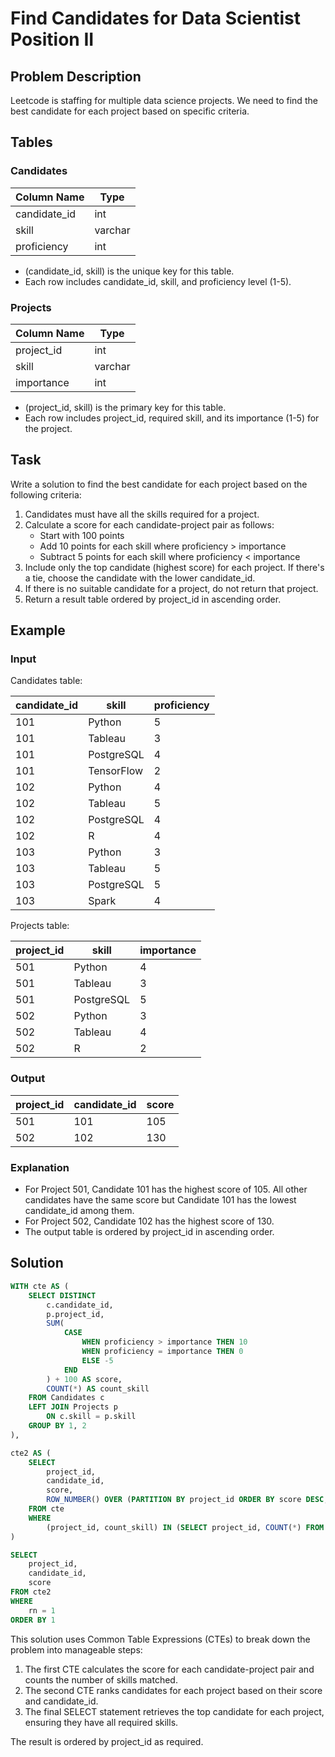 # Find Candidates for Data Scientist Position II

## Problem Description

Leetcode is staffing for multiple data science projects. We need to find the best candidate for each project based on specific criteria.

## Tables

### Candidates

| Column Name  | Type    |
|--------------|---------| 
| candidate_id | int     |
| skill        | varchar |
| proficiency  | int     |

- (candidate_id, skill) is the unique key for this table.
- Each row includes candidate_id, skill, and proficiency level (1-5).

### Projects

| Column Name  | Type    |
|--------------|---------| 
| project_id   | int     |
| skill        | varchar |
| importance   | int     |

- (project_id, skill) is the primary key for this table.
- Each row includes project_id, required skill, and its importance (1-5) for the project.

## Task

Write a solution to find the best candidate for each project based on the following criteria:

1. Candidates must have all the skills required for a project.
2. Calculate a score for each candidate-project pair as follows:
   - Start with 100 points
   - Add 10 points for each skill where proficiency > importance
   - Subtract 5 points for each skill where proficiency < importance
3. Include only the top candidate (highest score) for each project. If there's a tie, choose the candidate with the lower candidate_id.
4. If there is no suitable candidate for a project, do not return that project.
5. Return a result table ordered by project_id in ascending order.

## Example

### Input

Candidates table:

| candidate_id | skill      | proficiency |
|--------------|------------|-------------|
| 101          | Python     | 5           |
| 101          | Tableau    | 3           |
| 101          | PostgreSQL | 4           |
| 101          | TensorFlow | 2           |
| 102          | Python     | 4           |
| 102          | Tableau    | 5           |
| 102          | PostgreSQL | 4           |
| 102          | R          | 4           |
| 103          | Python     | 3           |
| 103          | Tableau    | 5           |
| 103          | PostgreSQL | 5           |
| 103          | Spark      | 4           |

Projects table:

| project_id | skill      | importance |
|------------|------------|------------|
| 501        | Python     | 4          |
| 501        | Tableau    | 3          |
| 501        | PostgreSQL | 5          |
| 502        | Python     | 3          |
| 502        | Tableau    | 4          |
| 502        | R          | 2          |

### Output

| project_id | candidate_id | score |
|------------|--------------|-------|
| 501        | 101          | 105   |
| 502        | 102          | 130   |

### Explanation

- For Project 501, Candidate 101 has the highest score of 105. All other candidates have the same score but Candidate 101 has the lowest candidate_id among them.
- For Project 502, Candidate 102 has the highest score of 130.
- The output table is ordered by project_id in ascending order.

## Solution

```sql
WITH cte AS (
    SELECT DISTINCT 
        c.candidate_id,
        p.project_id,
        SUM(
            CASE
                WHEN proficiency > importance THEN 10
                WHEN proficiency = importance THEN 0
                ELSE -5
            END
        ) + 100 AS score,
        COUNT(*) AS count_skill
    FROM Candidates c
    LEFT JOIN Projects p
        ON c.skill = p.skill
    GROUP BY 1, 2
),

cte2 AS (
    SELECT
        project_id,
        candidate_id,
        score,
        ROW_NUMBER() OVER (PARTITION BY project_id ORDER BY score DESC, candidate_id ASC) AS rn
    FROM cte
    WHERE 
        (project_id, count_skill) IN (SELECT project_id, COUNT(*) FROM Projects GROUP BY 1)
)

SELECT
    project_id,
    candidate_id,
    score
FROM cte2
WHERE
    rn = 1
ORDER BY 1
```

This solution uses Common Table Expressions (CTEs) to break down the problem into manageable steps:

1. The first CTE calculates the score for each candidate-project pair and counts the number of skills matched.
2. The second CTE ranks candidates for each project based on their score and candidate_id.
3. The final SELECT statement retrieves the top candidate for each project, ensuring they have all required skills.

The result is ordered by project_id as required.
